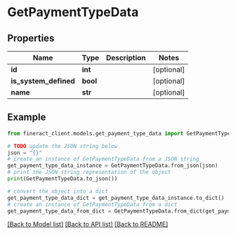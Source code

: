 # GetPaymentTypeData


## Properties

Name | Type | Description | Notes
------------ | ------------- | ------------- | -------------
**id** | **int** |  | [optional] 
**is_system_defined** | **bool** |  | [optional] 
**name** | **str** |  | [optional] 

## Example

```python
from fineract_client.models.get_payment_type_data import GetPaymentTypeData

# TODO update the JSON string below
json = "{}"
# create an instance of GetPaymentTypeData from a JSON string
get_payment_type_data_instance = GetPaymentTypeData.from_json(json)
# print the JSON string representation of the object
print(GetPaymentTypeData.to_json())

# convert the object into a dict
get_payment_type_data_dict = get_payment_type_data_instance.to_dict()
# create an instance of GetPaymentTypeData from a dict
get_payment_type_data_from_dict = GetPaymentTypeData.from_dict(get_payment_type_data_dict)
```
[[Back to Model list]](../README.md#documentation-for-models) [[Back to API list]](../README.md#documentation-for-api-endpoints) [[Back to README]](../README.md)


